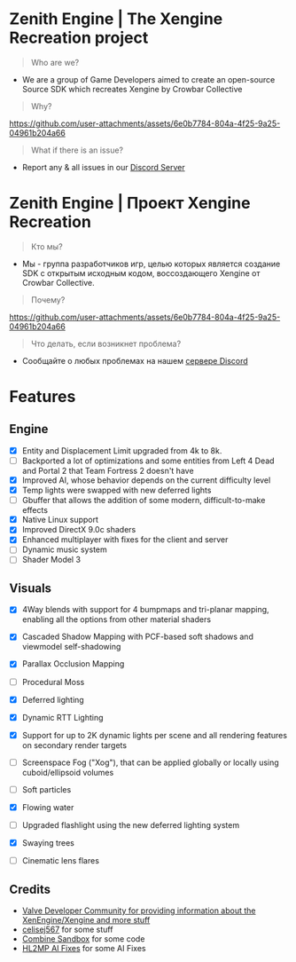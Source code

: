 # Zenith Engine | The Xengine Recreation project
> Who are we?
- We are a group of Game Developers aimed to create an open-source Source SDK which recreates Xengine by Crowbar Collective
> Why?

https://github.com/user-attachments/assets/6e0b7784-804a-4f25-9a25-04961b204a66

> What if there is an issue?
- Report any & all issues in our [Discord Server](https://discord.gg/zUFpD4WKrW)




# Zenith Engine | Проект Xengine Recreation
> Кто мы?
- Мы - группа разработчиков игр, целью которых является создание SDK с открытым исходным кодом, воссоздающего Xengine от Crowbar Collective.
> Почему?

https://github.com/user-attachments/assets/6e0b7784-804a-4f25-9a25-04961b204a66

> Что делать, если возникнет проблема?
- Сообщайте о любых проблемах на нашем [сервере Discord](https://discord.gg/zUFpD4WKrW)


# Features
## Engine
- [X] Entity and Displacement Limit upgraded from 4k to 8k.
- [ ] Backported a lot of optimizations and some entities from  Left 4 Dead and Portal 2 that  Team Fortress 2 doesn't have
- [X] Improved AI, whose behavior depends on the current difficulty level
- [X] Temp lights were swapped with new deferred lights
- [ ] Gbuffer that allows the addition of some modern, difficult-to-make effects
- [X] Native  Linux support
- [X] Improved DirectX 9.0c shaders
- [X] Enhanced multiplayer with fixes for the client and server
- [ ] Dynamic music system
- [ ] Shader Model 3
## Visuals
- [X] 4Way blends with support for 4 bumpmaps and tri-planar mapping, enabling all the options from other material shaders
- [X] Cascaded Shadow Mapping with PCF-based soft shadows and viewmodel self-shadowing
- [X] Parallax Occlusion Mapping
- [ ] Procedural Moss
- [X] Deferred lighting
- [X] Dynamic RTT Lighting
- [X] Support for up to 2K dynamic lights per scene and all rendering features on secondary render targets
- [ ] Screenspace Fog ("Xog"), that can be applied globally or locally using cuboid/ellipsoid volumes
- [ ] Soft particles
- [X] Flowing water
- [ ] Upgraded flashlight using the new deferred lighting system
- [X] Swaying trees
- [ ] Cinematic lens flares



## Credits
- [Valve Developer Community for providing information about the XenEngine/Xengine and more stuff](https://developer.valvesoftware.com/wiki/XenEngine)
- [celisej567](https://github.com/celisej567) for some stuff
- [Combine Sandbox](https://combine-sandbox.github.io/) for some code
- [HL2MP AI Fixes](https://github.com/lunar0724/source-sdk-2013-multiplayer-fixes) for some AI Fixes
